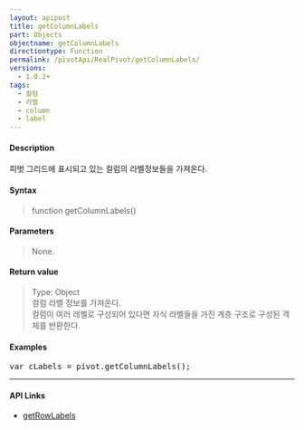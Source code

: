 ```yaml
---
layout: apipost
title: getColumnLabels
part: Objects
objectname: getColumnLabels
directiontype: Function
permalink: /pivotApi/RealPivot/getColumnLabels/
versions:
  - 1.0.2+
tags:
  - 컬럼
  - 라벨
  - column
  - label
---
```



#### Description

 피벗 그리드에 표시되고 있는 컬럼의 라벨정보들을 가져온다.      

#### Syntax

> function getColumnLabels()  

#### Parameters

> None.

#### Return value

> Type: Object   
> 컬럼 라벨 정보를 가져온다.  
> 컬럼이 여러 레벨로 구성되어 있다면 자식 라벨들을 가진 계층 구조로 구성된 객체를 반환한다.     

#### Examples 

<pre class="prettyprint">
var cLabels = pivot.getColumnLabels();
</pre>

---

#### API Links

* [getRowLabels](/pivotApi/RealPivot/getRowLabels/)   
